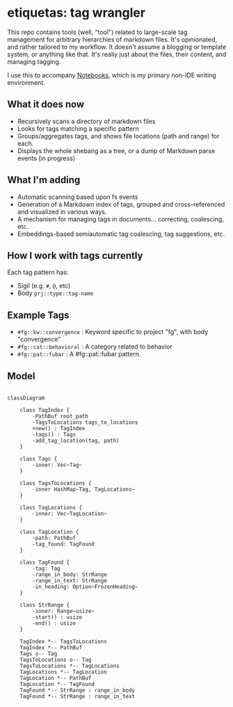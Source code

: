 # etiquetas: tag wrangler

This repo contains tools (well, "tool") related to large-scale tag management for arbitrary 
hierarchies of markdown files. It's opinionated, and rather tailored to my workflow. It doesn't
assume a blogging or template system, or anything like that. It's really just about the files,
their content, and managing tagging.

I use this to accompany [Notebooks](https://www.notebooksapp.com), which is my primary non-IDE writing environment.

## What it does now

- Recursively scans a directory of markdown files
- Looks for tags matching a specific pattern
- Groups/aggregates tags, and shows file locations (path and range) for each.
- Displays the whole shebang as a tree, or a dump of Markdown parse events (in progress)

## What I'm adding

- Automatic scanning based upon fs events
- Generation of a Markdown index of tags, grouped and cross-referenced and visualized in various ways.
- A mechanism for managing tags in documents... correcting, coalescing, etc.
- Embeddings-based semiautomatic tag coalescing, tag suggestions, etc.

## How I work with tags currently

Each tag pattern has:
- Sigil (e.g. `#`, `@`, etc)
- Body `prj::type::tag-name`

## Example Tags

- `#fg::kw::convergence` : Keyword specific to project "fg", with body "convergence"
- `#fg::cat::behavioral` : A category related to behavior
- `#fg::pat::fubar` : A #fg::pat::fubar pattern.

## Model

```mermaid

classDiagram

    class TagIndex {
        -PathBuf root_path
        -TagsToLocations tags_to_locations
        +new() : TagIndex
        -tags() : Tags
        -add_tag_location(tag, path)
    }
    
    class Tags {
        -inner: Vec~Tag~
    }
    
    class TagsToLocations {
        -inner HashMap~Tag, TagLocations~
    }
    
    class TagLocations {
        -inner: Vec~TagLocation~
    }
    
    class TagLocation {
        -path: PathBuf
        -tag_found: TagFound
    }

    class TagFound {
        -tag: Tag
        -range_in_body: StrRange
        -range_in_text: StrRange
        -in_heading: Option~FrozenHeading~
    }
    
    class StrRange {
        -inner: Range~usize~
        -start() : usize
        -end() : usize
    }
    
    TagIndex *-- TagsToLocations
    TagIndex *-- PathBuf
    Tags o-- Tag
    TagsToLocations o-- Tag
    TagsToLocations *-- TagLocations
    TagLocations *-- TagLocation
    TagLocation *-- PathBuf
    TagLocation *-- TagFound
    TagFound *-- StrRange : range_in_body
    TagFound *-- StrRange : range_in_text

```
